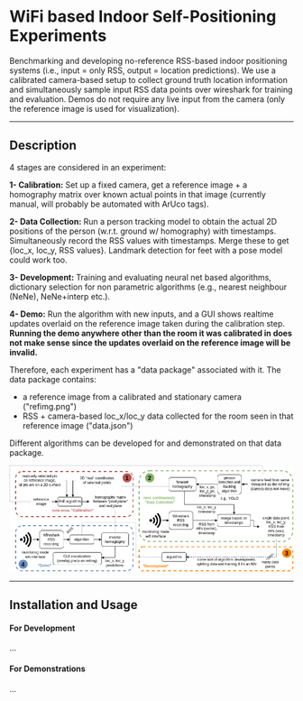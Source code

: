 # WiFi based Indoor Self-Positioning Experiments

Benchmarking and developing no-reference RSS-based indoor positioning systems (i.e., input = only RSS, output = location predictions). We use a calibrated camera-based setup to collect ground truth location information and simultaneously sample input RSS data points over wireshark for training and evaluation. Demos do not require any live input from the camera (only the reference image is used for visualization). 

--- 
## Description

4 stages are considered in an experiment:

**1- Calibration:** Set up a fixed camera, get a reference image + a homography matrix over known actual points in that image (currently manual, will probably be automated with ArUco tags).

**2- Data Collection:** Run a person tracking model to obtain the actual 2D positions of the person (w.r.t. ground w/ homography) with timestamps. Simultaneously record the RSS values with timestamps. Merge these to get {loc_x, loc_y, RSS values}. Landmark detection for feet with a pose model could work too.

**3- Development:** Training and evaluating neural net based algorithms, dictionary selection for non parametric algorithms (e.g., nearest neighbour (NeNe), NeNe+interp etc.). 

**4- Demo:** Run the algorithm with new inputs, and a GUI shows realtime updates overlaid on the reference image taken during the calibration step. **Running the demo anywhere other than the room it was calibrated in does not make sense since the updates overlaid on the reference image will be invalid.**

Therefore, each experiment has a "data package" associated with it. The data package contains:

- a reference image from a calibrated and stationary camera ("refimg.png")
- RSS + camera-based loc_x/loc_y data collected for the room seen in that reference image ("data.json")

Different algorithms can be developed for and demonstrated on that data package.

![System Diagram](docs/drawings/system.png)


---

## Installation and Usage

#### For Development
...

#### For Demonstrations
...


